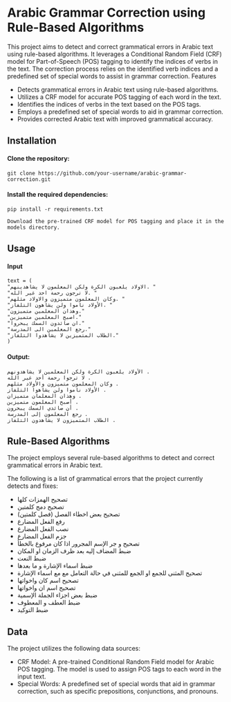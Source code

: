 # Arabic Grammar Correction using Rule-Based Algorithms

This project aims to detect and correct grammatical errors in Arabic text using rule-based algorithms. It leverages a Conditional Random Field (CRF) model for Part-of-Speech (POS) tagging to identify the indices of verbs in the text. The correction process relies on the identified verb indices and a predefined set of special words to assist in grammar correction.
Features

- Detects grammatical errors in Arabic text using rule-based algorithms.
- Utilizes a CRF model for accurate POS tagging of each word in the text.
- Identifies the indices of verbs in the text based on the POS tags.
- Employs a predefined set of special words to aid in grammar correction.
- Provides corrected Arabic text with improved grammatical accuracy.

## Installation

#### Clone the repository:

    git clone https://github.com/your-username/arabic-grammar-correction.git

#### Install the required dependencies:


    pip install -r requirements.txt

    Download the pre-trained CRF model for POS tagging and place it in the models directory.

## Usage

#### Input
    text = (
    "الاولاد يلعبون الكرة ولكن المعلمون لا يشاهدينهم. "
    "لا ترجون رحمة احد غير الله. "
    "وكان المعلمون متميزون والاولاد مثلهم. "
    "الأولاد ناموا ولن يشاهون التلفاز. "
    "وهذان المعلمين متميزون."
    "اصبح المعلمين متميزين."
    "ان صائدون السمك يبحروا."
    "رجع المعلمين الى المدرسة."
    "الطلاب المتميزين لا يشاهدوا التلفاز."
    )

#### Output:
    الأولاد يلعبون الكرة ولكن المعلمين لا يشاهدونهم . 
    لا ترجوا رحمة أحد غير الله . 
    وكان المعلمون متميزون والأولاد مثلهم . 
    الأولاد ناموا ولن يشاهوا التلفاز . 
    وهذان المعلمان متميزان . 
    أصبح المعلمون متميزين . 
    أن صائدي السمك يبحرون . 
    رجع المعلمون إلى المدرسة . 
    الطلاب المتميزون لا يشاهدون التلفاز .


## Rule-Based Algorithms

The project employs several rule-based algorithms to detect and correct grammatical errors in Arabic text.

The following is a list of grammatical errors that the project currently detects and fixes:

- تصحيح الهمزات كلها
- تصحيح دمج كلمتين
- تصحيح بعض اخطاء الفصل (فصل كلمتين)
- رفع الفعل المضارع
- نصب الفعل المضارع
- جزم الفعل المضارع
- تصحيح و جر الإسم المجرور اذا كان مرفوع بالخطأ
- ضبط المضاف إليه بعد ظرف الزمان او المكان
- ضبط النعت
- ضبط اسماء الإشارة و ما بعدها
- تصحيح المثنى للجمع او الجمع للمثنى في حالة التعامل مع مع اسماء الإشارة
- تصحيح اسم كان واخواتها
- تصحيح اسم ان واخواتها
- ضبط بعض اجزاء الجملة الإسمية
- ضبط العطف و المعطوف
- ضبط التوكيد

## Data

The project utilizes the following data sources:

- CRF Model: A pre-trained Conditional Random Field model for Arabic POS tagging. The model is used to assign POS tags to each word in the input text.
- Special Words: A predefined set of special words that aid in grammar correction, such as specific prepositions, conjunctions, and pronouns.
